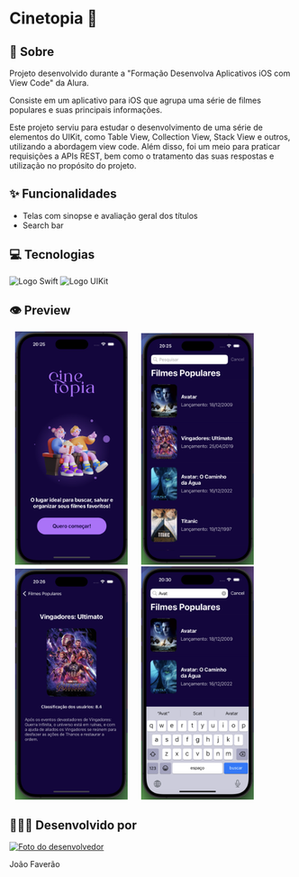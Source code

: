 <h1>Cinetopia 🍿</h1>

<h2>📜 Sobre</h2>
<p>Projeto desenvolvido durante a "Formação Desenvolva Aplicativos iOS com View Code" da Alura.</p>
<p>Consiste em um aplicativo para iOS que agrupa uma série de filmes populares e suas principais informações.</p>
<p>
  Este projeto serviu para estudar o desenvolvimento de uma série de elementos do UIKit, como Table View, Collection View, Stack View e outros, utilizando a abordagem view code.
  Além disso, foi um meio para praticar requisições a APIs REST, bem como o tratamento das suas respostas e utilização no propósito do projeto.
</p>

<h2>✨ Funcionalidades</h2>
<ul>
  <li>Telas com sinopse e avaliação geral dos títulos</li>
  <li>Search bar</li>
</ul>

<h2>💻 Tecnologias</h2>
<div>
    <img src="https://img.shields.io/badge/Swift-black?style=for-the-badge&logo=swift" alt="Logo Swift">
    <img src="https://img.shields.io/badge/UIKit-black?style=for-the-badge&logo=swift" alt="Logo UIKit">
</div>

<h2>👁️ Preview</h2>
<div>
  <img src="Cinetopia/Assets.xcassets/Previews/preview-tela-inicio.imageset/preview-tela-inicio.png" width="200px" hspace="10px">
  <img src="Cinetopia/Assets.xcassets/Previews/preview-tela-filmes.imageset/preview-tela-filmes.png" width="200px" hspace="10px">
  <img src="Cinetopia/Assets.xcassets/Previews/preview-tela-filme-selecionado.imageset/preview-tela-filme-selecionado.png" width="200px" hspace="10px">
  <img src="Cinetopia/Assets.xcassets/Previews/preview-tela-busca.imageset/preview-tela-busca.png" width="200px" hspace="10px">
</div>

<h2>🧑🏻‍💻 Desenvolvido por</h2>
<a href="https://github.com/faveraoDev" target="_blank">
  <img src="https://avatars.githubusercontent.com/u/159573827?v=4" alt="Foto do desenvolvedor" width="200px">
</a>

<span>João Faverão</span>
